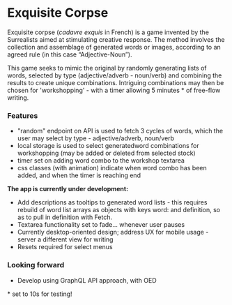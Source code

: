 # Exquisite Corpse

Exquisite corpse (_cadavre exquis_ in French) is a game invented by the Surrealists aimed at stimulating creative response. The method involves the collection and assemblage of generated words or images, according to an agreed rule (in this case “Adjective-Noun”).

This game seeks to mimic the original by randomly generating lists of words, selected by type (adjective/adverb - noun/verb) and combining the results to create unique combinations. Intriguing combinations may then be chosen for 'workshopping' - with a timer allowing 5 minutes \* of free-flow writing.

### Features

- "random" endpoint on API is used to fetch 3 cycles of words, which the user may select by type - adjective/adverb, noun/verb
- local storage is used to select generatedword combinations for workshopping (may be added or deleted from selected stock)
- timer set on adding word combo to the workshop textarea
- css classes (with animation) indicate when word combo has been added, and when the timer is reaching end

**The app is currently under development:**

- Add descriptions as tooltips to generated word lists - this requires rebuild of word list arrays as objects with keys word: and definition, so as to pull in definition with Fetch.
- Textarea functionality set to fade… whenever user pauses
- Currently desktop-oriented design; address UX for mobile usage - server a different view for writing
- Resets required for select menus

### Looking forward

- Develop using GraphQL API approach, with OED

\* set to 10s for testing!
